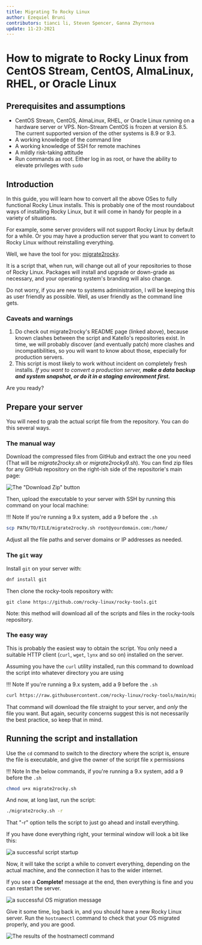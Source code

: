 ```yaml
---
title: Migrating To Rocky Linux
author: Ezequiel Bruni
contributors: tianci li, Steven Spencer, Ganna Zhyrnova
update: 11-23-2021
---
```


# How to migrate to Rocky Linux from CentOS Stream, CentOS, AlmaLinux, RHEL, or Oracle Linux

## Prerequisites and assumptions

- CentOS Stream, CentOS, AlmaLinux, RHEL, or Oracle Linux running on a hardware server or VPS. Non-Stream CentOS is frozen at version 8.5. The current supported version of the other systems is 8.9 or 9.3.
- A working knowledge of the command line
- A working knowledge of SSH for remote machines
- A mildly risk-taking attitude
- Run commands as root. Either log in as root, or have the ability to elevate privileges with `sudo`

## Introduction

In this guide, you will learn how to convert all the above OSes to fully functional Rocky Linux installs. This is probably one of the most roundabout ways of installing Rocky Linux, but it will come in handy for people in a variety of situations.

For example, some server providers will not support Rocky Linux by default for a while. Or you may have a production server that you want to convert to Rocky Linux without reinstalling everything.

Well, we have the tool for you: [migrate2rocky](https://github.com/rocky-linux/rocky-tools/tree/main/migrate2rocky).

It is a script that, when run, will change out all of your repositories to those of Rocky Linux. Packages will install and upgrade or down-grade as necessary, and your operating system's branding will also change.

Do not worry, if you are new to systems administration, I will be keeping this as user friendly as possible. Well, as user friendly as the command line gets.

### Caveats and warnings

1. Do check out migrate2rocky's README page (linked above), because known clashes between the script and Katello's repositories exist. In time, we will probably discover (and eventually patch) more clashes and incompatibilities, so you will want to know about those, especially for production servers.
2. This script is most likely to work without incident on completely fresh installs. _If you want to convert a production server, **make a data backup and system snapshot, or do it in a staging environment first.**_

Are you ready?

## Prepare your server

You will need to grab the actual script file from the repository. You can do this several ways.

### The manual way

Download the compressed files from GitHub and extract the one you need (That will be *migrate2rocky.sh* or *migrate2rocky9.sh*). You can find zip files for any GitHub repository on the right-ish side of the repositorie's main page:

![The "Download Zip" button](images/migrate2rocky-github-zip.png)

Then, upload the executable to your server with SSH by running this command on your local machine:

!!! Note
    If you're running a 9.x system, add a 9 before the `.sh`

```bash
scp PATH/TO/FILE/migrate2rocky.sh root@yourdomain.com:/home/
```

Adjust all the file paths and server domains or IP addresses as needed.

### The `git` way

Install `git` on your server with:

```bash
dnf install git
```

Then clone the rocky-tools repository with:

```git
git clone https://github.com/rocky-linux/rocky-tools.git
```

Note: this method will download all of the scripts and files in the rocky-tools repository.

### The easy way

This is probably the easiest way to obtain the script. You only need a suitable HTTP client (`curl`, `wget`, `lynx` and so on) installed on the server.

Assuming you have the `curl` utility installed, run this command to download the script into whatever directory you are using

!!! Note
    If you're running a 9.x system, add a 9 before the `.sh`

```bash
curl https://raw.githubusercontent.com/rocky-linux/rocky-tools/main/migrate2rocky/migrate2rocky.sh -o migrate2rocky.sh
```

That command will download the file straight to your server, and *only* the file you want. But again, security concerns suggest this is not necessarily the best practice, so keep that in mind.

## Running the script and installation

Use the `cd` command to switch to the directory where the script is, ensure the file is executable, and give the owner of the script file x permissions

!!! Note
    In the below commands, if you're running a 9.x system, add a 9 before the `.sh`

```bash
chmod u+x migrate2rocky.sh
```

And now, at long last, run the script:

```bash
./migrate2rocky.sh -r
```

That "-r" option tells the script to just go ahead and install everything.

If you have done everything right, your terminal window will look a bit like this:

![a successful script startup](images/migrate2rocky-convert-01.png)

Now, it will take the script a while to convert everything, depending on the actual machine, and the connection it has to the wider internet.

If you see a **Complete!** message at the end, then everything is fine and you can restart the server.

![a successful OS migration message](images/migrate2rocky-convert-02.png)

Give it some time, log back in, and you should have a new Rocky Linux server. Run the `hostnamectl` command to check that your OS migrated properly, and you are good.

![The results of the hostnamectl command](images/migrate2rocky-convert-03.png)
